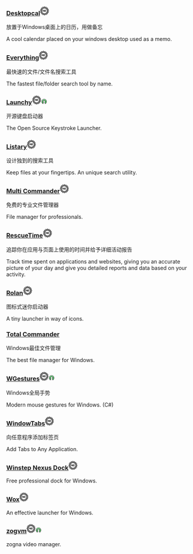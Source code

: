 ### [Desktopcal](http://www.desktopcal.com/)![](/assets/free-tag-hand-drawn-sign.png)

放置于Windows桌面上的日历，用做备忘

A cool calendar placed on your windows desktop used as a memo.

### [Everything](http://www.voidtools.com/)![](/assets/free-tag-hand-drawn-sign.png)

最快速的文件/文件名搜索工具

The fastest file/folder search tool by name.

### [Launchy](http://www.launchy.net/)![](/assets/free-tag-hand-drawn-sign.png)![](/assets/open-source-icon.png)

开源键盘启动器

The Open Source Keystroke Launcher.

### [Listary](http://www.listary.com/)![](/assets/free-tag-hand-drawn-sign.png)

设计独到的搜索工具

Keep files at your fingertips. An unique search utility.

### [Multi Commander](http://multicommander.com/)![](/assets/free-tag-hand-drawn-sign.png)

免费的专业文件管理器

File manager for professionals.

### [RescueTime](https://team.rescuetime.com/)![](/assets/free-tag-hand-drawn-sign.png)

追踪你在应用与页面上使用的时间并给予详细活动报告

Track time spent on applications and websites, giving you an accurate picture of your day and give you detailed reports and data based on your activity.

### [Rolan](http://www.irolan.com/)![](/assets/free-tag-hand-drawn-sign.png)

图标式迷你启动器

A tiny launcher in way of icons.

### [Total Commander](https://www.ghisler.com/)

Windows最佳文件管理

The best file manager for Windows.

### [**WGestures**](http://www.yingdev.com/projects/wgestures)![](/assets/free-tag-hand-drawn-sign.png)![](/assets/open-source-icon.png)

Windows全局手势

Modern mouse gestures for Windows. \(C\#\)

### [WindowTabs](http://windowtabs.com/)![](/assets/free-tag-hand-drawn-sign.png)

向任意程序添加标签页

Add Tabs to Any Application.

### [Winstep Nexus Dock](http://www.winstep.net/nexus.asp)![](/assets/free-tag-hand-drawn-sign.png)

Free professional dock for Windows.

### [Wox](http://www.getwox.com/)![](/assets/free-tag-hand-drawn-sign.png)

An effective launcher for Windows.

### [**zogvm**](https://github.com/zogvm/zogvm)![](/assets/free-tag-hand-drawn-sign.png)![](/assets/open-source-icon.png)

zogna video manager.


